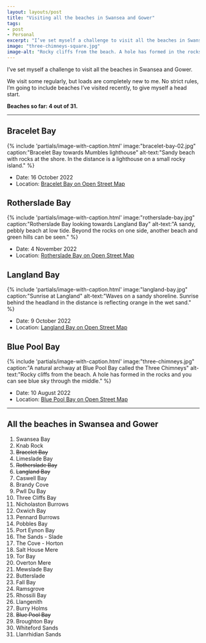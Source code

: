 ```yaml
---
layout: layouts/post
title: "Visiting all the beaches in Swansea and Gower"
tags:
- post
- Personal
excerpt: "I’ve set myself a challenge to visit all the beaches in Swansea and Gower. There are about 31 in total."
image: "three-chimneys-square.jpg"
image-alt: "Rocky cliffs from the beach. A hole has formed in the rocks and you can see blue sky through the middle."
---
```


I’ve set myself a challenge to visit all the beaches in Swansea and Gower.

We visit some regularly, but loads are completely new to me. No strict rules, I’m going to include beaches I’ve visited recently, to give myself a head start.

**Beaches so far: 4 out of 31.**

***

## Bracelet Bay

{%
  include 'partials/image-with-caption.html'
  image:"bracelet-bay-02.jpg"
  caption:"Bracelet Bay towards Mumbles lighthouse"
  alt-text:"Sandy beach with rocks at the shore. In the distance is a lighthouse on a small rocky island."
%}

- Date: 16 October 2022
- Location: [Bracelet Bay on Open Street Map](https://www.openstreetmap.org/#map=17/51.567019/-3.978289)

## Rotherslade Bay

{%
  include 'partials/image-with-caption.html'
  image:"rotherslade-bay.jpg"
  caption:"Rotherslade Bay looking towards Langland Bay"
  alt-text:"A sandy, pebbly beach at low tide. Beyond the rocks on one side, another beach and green hills can be seen."
%}

- Date: 4 November 2022
- Location: [Rotherslade Bay on Open Street Map](https://www.openstreetmap.org/#map=17/51.567/-4.007)

## Langland Bay

{%
  include 'partials/image-with-caption.html'
  image:"langland-bay.jpg"
  caption:"Sunrise at Langland"
  alt-text:"Waves on a sandy shoreline. Sunrise behind the headland in the distance is reflecting orange in the wet sand."
%}

- Date: 9 October 2022
- Location: [Langland Bay on Open Street Map](https://www.openstreetmap.org/#map=17/51.56680/-4.01322)

## Blue Pool Bay

{%
  include 'partials/image-with-caption.html'
  image:"three-chimneys.jpg"
  caption:"A natural archway at Blue Pool Bay called the Three Chimneys"
  alt-text:"Rocky cliffs from the beach. A hole has formed in the rocks and you can see blue sky through the middle."
%}

- Date: 10 August 2022
- Location: [Blue Pool Bay on Open Street Map](https://www.openstreetmap.org/#map=17/51.61383/-4.30064)

***

## All the beaches in Swansea and Gower

1. Swansea Bay
2. Knab Rock
3. ~~Bracelet Bay~~
4. Limeslade Bay
5. ~~Rotherslade Bay~~
6. ~~Langland Bay~~
7. Caswell Bay
8. Brandy Cove
9. Pwll Du Bay
10. Three Cliffs Bay
11. Nicholaston Burrows
12. Oxwich Bay
13. Pennard Burrows
14. Pobbles Bay
15. Port Eynon Bay
16. The Sands - Slade
17. The Cove - Horton 
18. Salt House Mere
19. Tor Bay
20. Overton Mere
21. Mewslade Bay
22. Butterslade
23. Fall Bay 
24. Ramsgrove
25. Rhossili Bay
26. Llangenith
27. Burry Holms
28. ~~Blue Pool Bay~~
29. Broughton Bay
30. Whiteford Sands
31. Llanrhidian Sands

